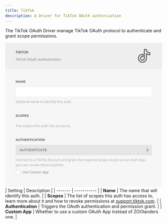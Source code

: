 ```yaml
---
title: TikTok
description: A Driver for TikTok OAuth authorization
---
```


<!--@include: ./_partials/intro.md-->

The TikTok OAuth Driver manage TikTok OAuth protocol to authenticate and grant scope permissions.

![TikTok OAuth Driver](./assets/driver/tiktok-oauth.webp)
| Setting | Description |
| ------- | ----------- |
| **Name** | The name that will identify this auth. |
| **Scopes** | The list of scopes this auth has access to, learn more about it and how to revoke permissions at [support.tiktok.com](https://support.tiktok.com/en/safety-hc/account-and-user-safety/connect-to-third-party-apps). |
| **Authentication** | Triggers the OAuth authentication and permission grant. |
| **Custom App** | Whether to use a custom OAuth App instead of ZOOlanders one. |
